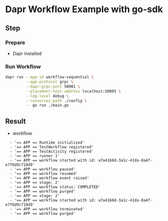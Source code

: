 # Dapr Workflow Example with go-sdk

## Step

### Prepare

- Dapr installed

### Run Workflow

<!-- STEP
name: Run Workflow
output_match_mode: substring
expected_stdout_lines:
  - '== APP == Runtime initialized'
  - '== APP == TestWorkflow registered'
  - '== APP == TestActivity registered'
  - '== APP == runner 1'
  - '== APP == workflow started with id: a7a4168d-3a1c-41da-8a4f-e7f6d9c718d9'
  - '== APP == workflow paused'
  - '== APP == workflow resumed'
  - '== APP == workflow event raised'
  - '== APP == stage: 2'
  - '== APP == workflow status: COMPLETED'
  - '== APP == workflow purged'
  - '== APP == stage: 2'
  - '== APP == workflow started with id: a7a4168d-3a1c-41da-8a4f-e7f6d9c718d9'
  - '== APP == workflow terminated'
  - '== APP == workflow purged'
background: true
sleep: 30
-->

```bash
dapr run --app-id workflow-sequential \
         --app-protocol grpc \
         --dapr-grpc-port 50001 \
         --placement-host-address localhost:50005 \
         --log-level debug \
         --resources-path ./config \
         -- go run ./main.go
```

<!-- END_STEP -->

## Result

- workflow

```
  - '== APP == Runtime initialized'
  - '== APP == TestWorkflow registered'
  - '== APP == TestActivity registered'
  - '== APP == runner 1'
  - '== APP == workflow started with id: a7a4168d-3a1c-41da-8a4f-e7f6d9c718d9'
  - '== APP == workflow paused'
  - '== APP == workflow resumed'
  - '== APP == workflow event raised'
  - '== APP == stage: 2'
  - '== APP == workflow status: COMPLETED'
  - '== APP == workflow purged'
  - '== APP == stage: 2'
  - '== APP == workflow started with id: a7a4168d-3a1c-41da-8a4f-e7f6d9c718d9'
  - '== APP == workflow terminated'
  - '== APP == workflow purged'
```
